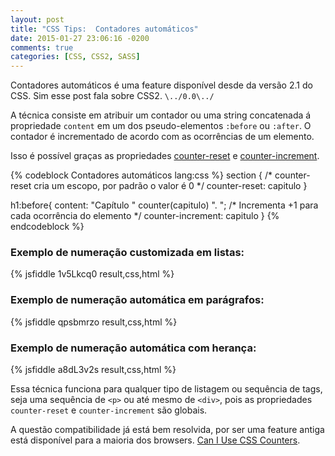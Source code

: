 ```yaml
---
layout: post
title: "CSS Tips:  Contadores automáticos"
date: 2015-01-27 23:06:16 -0200
comments: true
categories: [CSS, CSS2, SASS]
---
```


Contadores automáticos é uma feature disponível desde da versão 2.1 do CSS. Sim esse post fala sobre CSS2. `\../0.0\../`

A técnica consiste em atribuir um contador ou uma string concatenada á propriedade `content` em um dos pseudo-elementos `:before` ou `:after`. O contador é incrementado de acordo com as ocorrências de um elemento.

Isso é possível graças as propriedades [counter-reset](http://www.w3.org/TR/CSS2/generate.html#propdef-counter-reset) e [counter-increment](http://www.w3.org/TR/CSS2/generate.html#propdef-counter-increment).

{% codeblock Contadores automáticos lang:css %}
section {
  /* counter-reset cria um escopo, por padrão o valor é 0 */
  counter-reset: capitulo
}

h1:before{
  content: "Capítulo " counter(capitulo) ". ";
  /* Incrementa +1 para cada ocorrência do elemento */
  counter-increment: capitulo
}
{% endcodeblock %}


### Exemplo de numeração customizada em listas:

{% jsfiddle 1v5Lkcq0 result,css,html %}
<br/>

### Exemplo de numeração automática em parágrafos:

{% jsfiddle qpsbmrzo result,css,html %}
<br/>

### Exemplo de numeração automática com herança:

{% jsfiddle a8dL3v2s result,css,html %}
<br/>

Essa técnica funciona para qualquer tipo de listagem ou sequência de tags, seja uma sequência de `<p>` ou até mesmo de `<div>`, pois as propriedades `counter-reset` e `counter-increment` são globais.

A questão compatibilidade já está bem resolvida, por ser uma feature antiga está disponível para a maioria dos browsers. [Can I Use CSS Counters](http://caniuse.com/#feat=css-counters).

